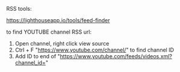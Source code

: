 RSS tools:

https://lighthouseapp.io/tools/feed-finder

to find YOUTUBE channel RSS url:
1. Open channel, right click view source
2. Ctrl + F "https://www.youtube.com/channel/" to find channel ID
3. Add ID to end of "https://www.youtube.com/feeds/videos.xml?channel_id="
